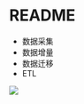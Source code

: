 # README

- 数据采集
- 数据增量
- 数据迁移
- ETL

![](https://luo0412.oss-cn-hangzhou.aliyuncs.com/1703076510198-BP8CTARa7464-image.png)